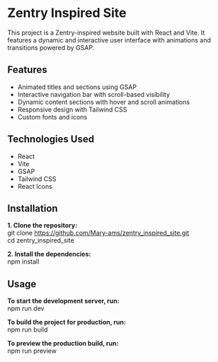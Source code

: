 # Zentry Inspired Site

This project is a Zentry-inspired website built with React and Vite. It features a dynamic and interactive user interface with animations and transitions powered by GSAP.

## Features

- Animated titles and sections using GSAP
- Interactive navigation bar with scroll-based visibility
- Dynamic content sections with hover and scroll animations
- Responsive design with Tailwind CSS
- Custom fonts and icons

## Technologies Used
- React
- Vite
- GSAP
- Tailwind CSS
- React Icons

## Installation

**1. Clone the repository:**  
    git clone https://github.com/Mary-ams/zentry_inspired_site.git  
    cd zentry_inspired_site

**2. Install the dependencies:**  
    npm install

## Usage

**To start the development server, run:**  
npm run dev

**To build the project for production, run:**  
npm run build

**To preview the production build, run:**  
npm run preview
